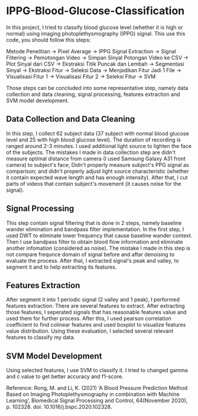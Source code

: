 # IPPG-Blood-Glucose-Classification
In this project, I tried to classify blood glucose level (whether it is high or normal) using imaging photoplethysmography (IPPG) signal. This use this code, you should follow this steps:

Metode Penelitian -> Pixel Average -> IPPG Signal Extraction -> Signal Filtering -> Pemotongan Video -> Simpan Sinyal Potongan Video ke CSV -> Plot Sinyal dari CSV -> Ekstraksi Titik Puncak dan Lembah -> Segmentasi Sinyal -> Ekstraksi Fitur -> Seleksi Data -> Menjadikan Fitur Jadi 1 File -> Visualisasi Fitur 1 -> Visualisasi Fitur 2  -> Seleksi Fitur -> SVM

Those steps can be concluded into some representative step, namely data collection and data cleaning, signal processing, features extraction and SVM model development.

## Data Collection and Data Cleaning
In this step, I collect 62 subject data (37 subject with normal blood glucose level and 25 with high blood glucose level). The duration of recording is ranged around 2-3 minutes. I used additional light source to lighten the face of the subjects. The mistakes I made in data collection step are didn't measure optimal distance from camera (I used Samsung Galaxy A31 front camera) to subject's face; Didn't properly measure subject's PPG signal as comparison; and didn't properly adjust light source characteristic (whether it contain expected wave length and has enough intensity). After that, I cut parts of videos that contain subject's movement (it causes noise for the signal).

## Signal Processing
This step contain signal filtering that is done in 2 steps, namely baseline wander elimination and bandpass filter implementation. In the first step, I used DWT to eliminate lower frequency that cause baseline wander context. Then I use bandpass filter to obtain blood flow information and eliminate another infomation (considered as noise). The mistake I made in this step is not compare frequnce domain of signal before and aftar denoising to evaluate the process. After that, I extracted signal's peak and valley, to segment it and to help extracting its features.

## Features Extraction
After segment it into 1 periodic signal (2 valley and 1 peak), I performed features extraction. There are several features to extract. After extracting those features, I seperated signals that has reasonable features value and used them for further process. After this, I used pearson correlation coefficient to find colinear features and used boxplot to visualize features value distribution. Using these evaluation, I selected several relevant features to classify my data.

## SVM Model Development
Using selected features, I use SVM to classify it. I tried to changed gamma and c value to get better accuracy and f1-score.

Reference:
Rong, M. and Li, K. (2021) ‘A Blood Pressure Prediction Method Based on Imaging Photoplethysmography in combination with Machine Learning’, Biomedical Signal Processing and Control, 64(November 2020), p. 102328. doi: 10.1016/j.bspc.2020.102328.
